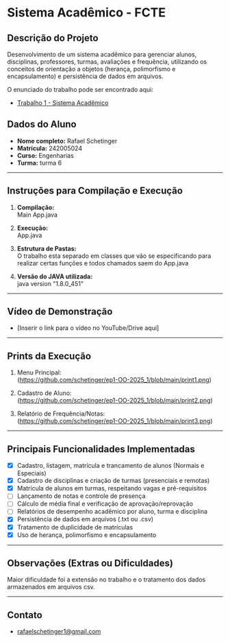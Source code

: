 # Sistema Acadêmico - FCTE

## Descrição do Projeto

Desenvolvimento de um sistema acadêmico para gerenciar alunos, disciplinas, professores, turmas, avaliações e frequência, utilizando os conceitos de orientação a objetos (herança, polimorfismo e encapsulamento) e persistência de dados em arquivos.

O enunciado do trabalho pode ser encontrado aqui:
- [Trabalho 1 - Sistema Acadêmico](https://github.com/lboaventura25/OO-T06_2025.1_UnB_FCTE/blob/main/trabalhos/ep1/README.md)

## Dados do Aluno

- **Nome completo:** Rafael Schetinger
- **Matrícula:** 242005024
- **Curso:** Engenharias
- **Turma:** turma 6

---

## Instruções para Compilação e Execução

1. **Compilação:**  
   Main App.java

2. **Execução:**  
   App.java

3. **Estrutura de Pastas:**  
   O trabalho esta separado em classes que vão se especificando para realizar certas funções e todos chamados saem do App.java

3. **Versão do JAVA utilizada:**  
   java version "1.8.0_451"

---

## Vídeo de Demonstração

- [Inserir o link para o vídeo no YouTube/Drive aqui]

---

## Prints da Execução

1. Menu Principal:  
(https://github.com/schetinger/ep1-OO-2025_1/blob/main/print1.png)

2. Cadastro de Aluno:  
(https://github.com/schetinger/ep1-OO-2025_1/blob/main/print2.png)

3. Relatório de Frequência/Notas:  
(https://github.com/schetinger/ep1-OO-2025_1/blob/main/print3.png)

---

## Principais Funcionalidades Implementadas

- [x] Cadastro, listagem, matrícula e trancamento de alunos (Normais e Especiais)
- [x] Cadastro de disciplinas e criação de turmas (presenciais e remotas)
- [x] Matrícula de alunos em turmas, respeitando vagas e pré-requisitos
- [ ] Lançamento de notas e controle de presença
- [ ] Cálculo de média final e verificação de aprovação/reprovação
- [ ] Relatórios de desempenho acadêmico por aluno, turma e disciplina
- [x] Persistência de dados em arquivos (.txt ou .csv)
- [x] Tratamento de duplicidade de matrículas
- [x] Uso de herança, polimorfismo e encapsulamento

---

## Observações (Extras ou Dificuldades)

Maior dificuldade foi a extensão no trabalho e o tratamento dos dados armazenados em arquivos csv.

---

## Contato

- rafaelschetinger1@gmail.com